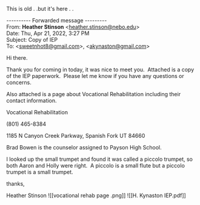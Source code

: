 This is old . .but it's here . .


---------- Forwarded message ---------  
From: **Heather Stinson** <[heather.stinson@nebo.edu](mailto:heather.stinson@nebo.edu)>  
Date: Thu, Apr 21, 2022, 3:27 PM  
Subject: Copy of IEP  
To: <[sweetnhot8@gmail.com](mailto:sweetnhot8@gmail.com)>, <[akynaston@gmail.com](mailto:akynaston@gmail.com)>

Hi there.  

  

Thank you for coming in today, it was nice to meet you.  Attached is a copy of the IEP paperwork.  Please let me know if you have any questions or concerns.  

  

Also attached is a page about Vocational Rehabilitation including their contact information.  

Vocational Rehabilitation

(801) 465-8384

1185 N Canyon Creek Parkway, Spanish Fork UT 84660

Brad Bowen is the counselor assigned to Payson High School.

  

I looked up the small trumpet and found it was called a piccolo trumpet, so both Aaron and Holly were right.  A piccolo is a small flute but a piccolo trumpet is a small trumpet.

  

thanks,

Heather Stinson
![[vocational rehab page .png]]
![[H. Kynaston IEP.pdf]]

